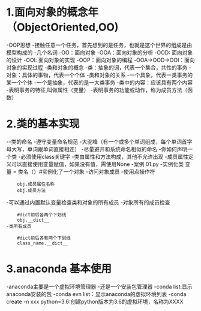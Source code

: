 # 1.面向对象的概念年（ObjectOriented,OO)
-OOP思想
    -接触任意一个任务，首先想到的是任务，也就是这个世界的组成是由模型构成的
-几个名词
    -OO：面向对象
    -OOA：面向对象的分析
    -OOD: 面向对象的设计
    -OOI: 面向对象的实现
    -OOP：面向对象的编程
    -OOA->OOD->OOI：面向对象的实现过程
-类和对象的概念
    -类：抽象的词，代表一个集合，共性的事务
    -对象：具体的事物，代表一个个体
    -类和对象的关系
        -一个具象，代表一类事务的某一个个体
        -一个是抽象，代表的是一大类事务
-类中的内容：应该具有两个内容
    -表明事务的特征,叫做属性（变量）
    -表明事务的功能或动作，称为成员方法（函数）

# 2.类的基本实现
--类的命名
    -遵守变量命名规范
    -大驼峰（有一个或多个单词组成，每个单词首字母大写，单词跟单词直接相连）
    -尽量避开和系统命名相似的命名
 -你如何声明一个类
    -必须使用class关键字
    -类由属性和方法构成，其他不允许出现
    -成员属性定义可以直接使用变量赋值，如果没有值，需使用None
    -案例 01.py
 -实例化类
            变量 = 类名（）#实例化了一个对象
 -访问对象成员
    -使用点操作符
        
        obj.成员属性名称
        obj.成员方法
 -可以通过内置默认变量检查类和对象的所有成员
    -对象所有的成员检查
        
        #dict前后各两个下划线
        obj.__dict__
    -类所有成员
        
        #dict前后各有两个下划线
        class_name.__dict__
        
# 3.anaconda 基本使用
-anaconda主要是一个虚拟环境管理器
-还是一个安装包管理器
-conda list:显示anaconda安装的包
-conda evn list：显示anaconda的虚拟环境列表
-conda  create -n xxx python=3.6:创建python版本为3.6的虚拟环境，名称为XXXX